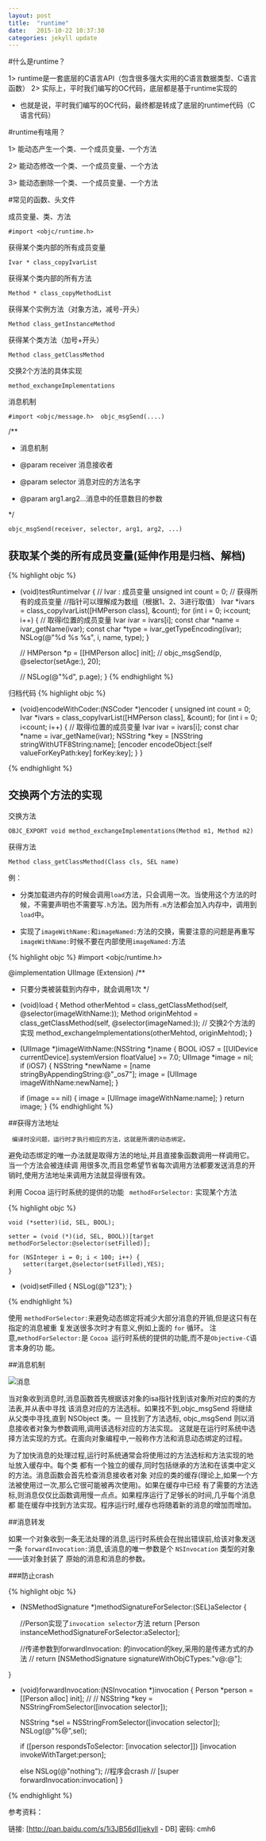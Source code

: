 ```yaml
---
layout: post
title:  "runtime"
date:   2015-10-22 10:37:30
categories: jekyll update
---
```



#什么是runtime？

1> runtime是一套底层的C语言API（包含很多强大实用的C语言数据类型、C语言函数）
2> 实际上，平时我们编写的OC代码，底层都是基于runtime实现的
* 也就是说，平时我们编写的OC代码，最终都是转成了底层的runtime代码（C语言代码）

#runtime有啥用？

1> 能动态产生一个类、一个成员变量、一个方法

2> 能动态修改一个类、一个成员变量、一个方法

3> 能动态删除一个类、一个成员变量、一个方法

#常见的函数、头文件

成员变量、类、方法

`#import <objc/runtime.h> `

获得某个类内部的所有成员变量

`Ivar * class_copyIvarList`

获得某个类内部的所有方法

`Method * class_copyMethodList`

获得某个实例方法（对象方法，减号-开头）

`Method class_getInstanceMethod`

获得某个类方法（加号+开头）

`Method class_getClassMethod`

交换2个方法的具体实现

`method_exchangeImplementations`

消息机制

`#import <objc/message.h>  objc_msgSend(....)`

/**

 *  消息机制

 *  @param receiver 消息接收者
 
 *  @param selector 消息对应的方法名字
 
 *  @param arg1.arg2...消息中的任意数目的参数 
 
 */
 
`objc_msgSend(receiver, selector, arg1, arg2, ...)`


## 获取某个类的所有成员变量(延伸作用是归档、解档)

{% highlight objc %}
- (void)testRuntimeIvar
{
    // Ivar : 成员变量
    unsigned int count = 0;
    // 获得所有的成员变量
    //指针可以理解成为数组（根据1、2、3进行取值）
    Ivar *ivars = class_copyIvarList([HMPerson class], &count);
    for (int i = 0; i<count; i++) {
        // 取得i位置的成员变量
        Ivar ivar = ivars[i];
        const char *name = ivar_getName(ivar);
        const char *type = ivar_getTypeEncoding(ivar);
        NSLog(@"%d %s %s", i, name, type);
    }
    
    //    HMPerson *p = [[HMPerson alloc] init];
    //    objc_msgSend(p, @selector(setAge:), 20);
    
    //    NSLog(@"%d", p.age);
}
{% endhighlight %}

归档代码
{% highlight objc %}
- (void)encodeWithCoder:(NSCoder *)encoder
{
    unsigned int count = 0;
    Ivar *ivars = class_copyIvarList([HMPerson class], &count);
    for (int i = 0; i<count; i++) {
        // 取得i位置的成员变量
        Ivar ivar = ivars[i];
        const char *name = ivar_getName(ivar);
        NSString *key = [NSString stringWithUTF8String:name];
        [encoder encodeObject:[self valueForKeyPath:key] forKey:key];
    }
}

{% endhighlight %}

## 交换两个方法的实现

交换方法

`OBJC_EXPORT void method_exchangeImplementations(Method m1, Method m2) 
`

获得方法

` Method class_getClassMethod(Class cls, SEL name)
`

例：

 - 分类加载进内存的时候会调用`load`方法，只会调用一次。当使用这个方法的时候，不需要声明也不需要写`.h`方法。因为所有`.m`方法都会加入内存中，调用到`load`中。
  
 - 实现了`imageWithName:`和`imageNamed:`方法的交换，需要注意的问题是再重写`imageWithName:`时候不要在内部使用`imageNamed:`方法

{% highlight objc %}
#import <objc/runtime.h>

@implementation UIImage (Extension)
/**
 *  只要分类被装载到内存中，就会调用1次
 */
+ (void)load
{
    Method otherMehtod = class_getClassMethod(self, @selector(imageWithName:));
    Method originMehtod = class_getClassMethod(self, @selector(imageNamed:));
    // 交换2个方法的实现
    method_exchangeImplementations(otherMehtod, originMehtod);
}

+ (UIImage *)imageWithName:(NSString *)name
{
    BOOL iOS7 = [[UIDevice currentDevice].systemVersion floatValue] >= 7.0;
    UIImage *image = nil;
    if (iOS7) {
        NSString *newName = [name stringByAppendingString:@"_os7"];
        image = [UIImage imageWithName:newName];
    }
    
    if (image == nil) {
        image = [UIImage imageWithName:name];
    }
    return image;
}
{% endhighlight %}

##获得方法地址

` 编译时没问题，运行时才执行相应的方法，这就是所谓的动态绑定。`

避免动态绑定的唯一办法就是取得方法的地址,并且直接象函数调用一样调用它。当一个方法会被连续调 用很多次,而且您希望节省每次调用方法都要发送消息的开销时,使用方法地址来调用方法就显得很有效。

利用 Cocoa 运行时系统的提供的功能 ` methodForSelector:` 实现某个方法

{% highlight objc %}

    
    void (*setter)(id, SEL, BOOL);
        setter = (void (*)(id, SEL, BOOL))[target methodForSelector:@selector(setFilled)];    
    for (NSInteger i = 0; i < 100; i++) {
        setter(target,@selector(setFilled),YES);
    }

- (void)setFilled
{
    NSLog(@"123");
}

{% endhighlight %}

使用 `methodForSelector:`来避免动态绑定将减少大部分消息的开销,但是这只有在指定的消息被重 复发送很多次时才有意义,例如上面的 `for` 循环。注意,`methodForSelector:`是 `Cocoa `运行时系统的提供的功能,而不是` Objective-C `语言本身的功 能。

##消息机制
![消息](https://raw.githubusercontent.com/kangJiastar/image/master/isa消息机制.png)

当对象收到消息时,消息函数首先根据该对象的isa指针找到该对象所对应的类的方法表,并从表中寻找 该消息对应的方法选标。如果找不到,objc_msgSend 将继续从父类中寻找,直到 NSObject 类。一 旦找到了方法选标, objc_msgSend 则以消息接收者对象为参数调用,调用该选标对应的方法实现。这就是在运行时系统中选择方法实现的方式。在面向对象编程中,一般称作方法和消息动态绑定的过程。
为了加快消息的处理过程,运行时系统通常会将使用过的方法选标和方法实现的地址放入缓存中。每个类都有一个独立的缓存,同时包括继承的方法和在该类中定义的方法。消息函数会首先检查消息接收者对象对应的类的缓存(理论上,如果一个方法被使用过一次,那么它很可能被再次使用)。如果在缓存中已经有了需要的方法选标,则消息仅仅比函数调用慢一点点。如果程序运行了足够长的时间,几乎每个消息都能在缓存中找到方法实现。程序运行时,缓存也将随着新的消息的增加而增加。
##消息转发

如果一个对象收到一条无法处理的消息,运行时系统会在抛出错误前,给该对象发送一条`forwardInvocation:`消息,该消息的唯一参数是个 `NSInvocation` 类型的对象——该对象封装了 原始的消息和消息的参数。

###防止crash 

{% highlight objc %}

- (NSMethodSignature *)methodSignatureForSelector:(SEL)aSelector {
    
    //Person实现了`invocation selector`方法
    return [Person instanceMethodSignatureForSelector:aSelector];
    
    //传递参数到forwardInvocation: 的invocation的key,采用的是传递方式的办法
    //   return [NSMethodSignature signatureWithObjCTypes:"v@:@"];
    
}


- (void)forwardInvocation:(NSInvocation *)invocation
{
    Person *person = [[Person alloc] init];
//
//    NSString *key = NSStringFromSelector([invocation selector]);
    
     NSString *sel = NSStringFromSelector([invocation selector]);
     NSLog(@"%@",sel);
    
    
    if ([person respondsToSelector:         [invocation selector]])        [invocation invokeWithTarget:person];
        else        NSLog(@"nothing");
    //程序会crash
//    [super forwardInvocation:invocation]
}

{% endhighlight %}

参考资料：

链接: [http://pan.baidu.com/s/1i3JB56d][jekyll - DB] 密码: cmh6



	
[jekyll - DB]:    http://pan.baidu.com/s/1i3JB56d





